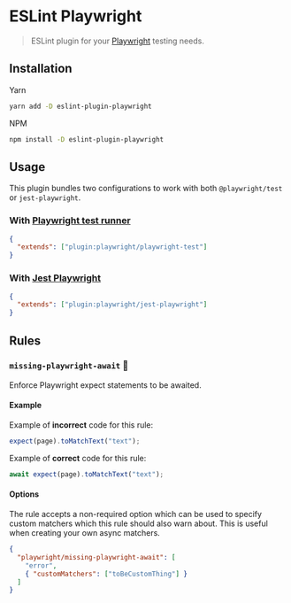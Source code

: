 # ESLint Playwright

> ESLint plugin for your [Playwright](https://github.com/microsoft/playwright) testing needs.

## Installation

Yarn

```sh
yarn add -D eslint-plugin-playwright
```

NPM

```sh
npm install -D eslint-plugin-playwright
```

## Usage

This plugin bundles two configurations to work with both `@playwright/test` or `jest-playwright`.

### With [Playwright test runner](https://playwright.dev/docs/test-intro)

```json
{
  "extends": ["plugin:playwright/playwright-test"]
}
```

### With [Jest Playwright](https://github.com/playwright-community/jest-playwright)

```json
{
  "extends": ["plugin:playwright/jest-playwright"]
}
```

## Rules

### `missing-playwright-await` 🔧

Enforce Playwright expect statements to be awaited.

#### Example

Example of **incorrect** code for this rule:

```js
expect(page).toMatchText("text");
```

Example of **correct** code for this rule:

```js
await expect(page).toMatchText("text");
```

#### Options

The rule accepts a non-required option which can be used to specify custom matchers which this rule should also warn about. This is useful when creating your own async matchers.

```json
{
  "playwright/missing-playwright-await": [
    "error",
    { "customMatchers": ["toBeCustomThing"] }
  ]
}
```
